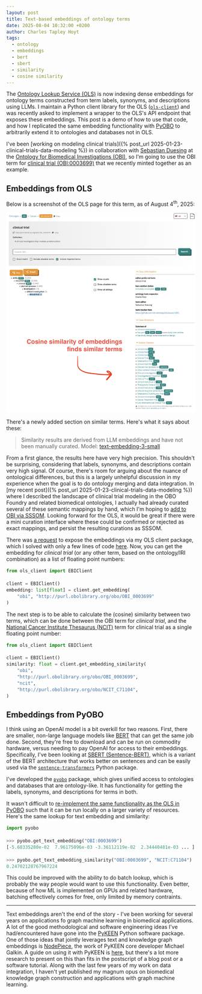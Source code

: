 ```yaml
---
layout: post
title: Text-based embeddings of ontology terms
date: 2025-08-04 10:32:00 +0200
author: Charles Tapley Hoyt
tags:
  - ontology
  - embeddings
  - bert
  - sbert
  - similarity
  - cosine similarity
---
```


The [Ontology Lookup Service (OLS)](https://www.ebi.ac.uk/ols4/) is now indexing
dense embeddings for ontology terms constructed from term labels, synonyms, and
descriptions using LLMs. I maintain a Python client library for the OLS
([`ols-client`](https://github.com/cthoyt/ols-client)) and was recently asked to
implement a wrapper to the OLS's API endpoint that exposes these embeddings.
This post is a demo of how to use that code, and how I replicated the same
embedding functionality with [PyOBO](https://github.com/biopragmatics/pyobo) to
arbitrarily extend it to ontologies and databases not in OLS.

I've been [working on modeling clinical
trials]({% post_url 2025-01-23-clinical-trials-data-modeling %}) in
collaboration with [Sebastian Duesing](https://github.com/sebastianduesing) at
the [Ontology for Biomedical Investigations (OBI)](https://bioregistry.io/obi),
so I'm going to use the OBI term for
[clinical trial (OBI:0003699)](https://www.ebi.ac.uk/ols4/ontologies/obi/classes/http%253A%252F%252Fpurl.obolibrary.org%252Fobo%252FOBI_0003699)
that we recently minted together as an example.

## Embeddings from OLS

Below is a screenshot of the OLS page for this term, as of August
4<sup>th</sup>, 2025:

![ols-clinical-trial-2025-08-04.png](/img/ols-clinical-trial-2025-08-04.png)

There's a newly added section on similar terms. Here's what it says about these:

> Similarity results are derived from LLM embeddings and have not been manually
> curated. Model:
> [text-embedding-3-small](https://platform.openai.com/docs/models/text-embedding-3-small)

From a first glance, the results here have very high precision. This shouldn't
be surprising, considering that labels, synonyms, and descriptions contain very
high signal. Of course, there's room for arguing about the nuance of ontological
differences, but this is a largely unhelpful discussion in my experience when
the goal is to do ontology merging and data integration. In [my recent
post]({% post_url 2025-01-23-clinical-trials-data-modeling %}) where I described
the landscape of clinical trial modeling in the OBO Foundry and related
biomedical ontologies, I actually had already curated several of these semantic
mappings by hand, which I'm hoping to
[add to OBI via SSSOM](https://github.com/obi-ontology/obi/issues/1893). Looking
forward for the OLS, it would be great if there were a mini curation interface
where these could be confirmed or rejected as exact mappings, and persist the
resulting curations as SSSOM.

There was [a request](https://github.com/cthoyt/ols-client/issues/9) to expose
the embeddings via my OLS client package, which I solved with only a few lines
of code [here](https://github.com/cthoyt/ols-client/pull/10/files). Now, you can
get the embedding for _clinical trial_ (or any other term, based on the
ontology/IRI combination) as a list of floating point numbers:

```python
from ols_client import EBIClient

client = EBIClient()
embedding: list[float] = client.get_embedding(
    "obi", "http://purl.obolibrary.org/obo/OBI_0003699"
)
```

The next step is to be able to calculate the (cosine) similarity between two
terms, which can be done between the OBI term for _clinical trial_, and the
[National Cancer Institute Thesaurus (NCIT)](https://bioregistry.io/ncit) term
for clinical trial as a single floating point number:

```python
from ols_client import EBIClient

client = EBIClient()
similarity: float = client.get_embedding_similarity(
    "obi",
    "http://purl.obolibrary.org/obo/OBI_0003699",
    "ncit",
    "http://purl.obolibrary.org/obo/NCIT_C71104",
)
```

## Embeddings from PyOBO

I think using an OpenAI model is a bit overkill for two reasons. First, there
are smaller, non-large language models like
[BERT](https://huggingface.co/docs/transformers/en/model_doc/bert) that can get
the same job done. Second, they're free to download and can be run on commodity
hardware, versus needing to pay OpenAI for access to their embeddings.
Specifically, I've been looking at [SBERT (Sentence-BERT)](https://sbert.net),
which is a variant of the BERT architecture that works better on sentences and
can be easily used via the
[`sentence-transformers`](https://pypi.org/project/sentence-transformers/)
Python package.

I've developed the [`pyobo`](https://github.com/biopragmatics/pyobo) package,
which gives unified access to ontologies and databases that are ontology-like.
It has functionality for getting the labels, synonyms, and descriptions for
terms in both.

It wasn't difficult to
[re-implement the same functionality as the OLS in PyOBO](https://github.com/biopragmatics/pyobo/pull/412)
such that it can be run locally on a larger variety of resources. Here's the
same lookup for text embedding and similarity:

```python
import pyobo

>>> pyobo.get_text_embedding("OBI:0003699")
[-5.68335280e-02  7.96175096e-03 -3.36112119e-02  2.34440481e-03 ... ]

>>> pyobo.get_text_embedding_similarity("OBI:0003699", "NCIT:C71104")
0.24702128767967224
```

This could be improved with the ability to do batch lookup, which is probably
the way people would want to use this functionality. Even better, because of how
ML is implemented on GPUs and related hardware, batching effectively comes for
free, only limited by memory contraints.

---

Text embeddings aren't the end of the story - I've been working for several
years on applications fo graph machine learning in biomedical applications. A
lot of the good methodological and software engineering ideas I've
had/encountered have gone into the [PyKEEN](https://github.com/pykeen/pykeen)
Python software package. One of those ideas that jointly leverages text and
knowledge graph embeddings is [NodePiece](https://arxiv.org/abs/2106.12144), the
work of PyKEEN core developer Michael Galkin. A guide on using it with PyKEEN is
[here](https://pykeen.readthedocs.io/en/stable/tutorial/inductive_lp.html), but
there's a lot more research to present on this than fits in the postscript of a
blog post or a software tutorial. Along with the last few years of my work on
data integration, I haven't yet published my magnum opus on biomedical knowledge
graph construction and applications with graph machine learning.
